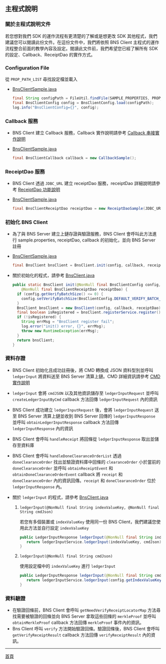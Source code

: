 ## 主程式說明

### 關於主程式說明文件

若您想對我們 SDK 的運作流程有更清楚的了解或是想更改 SDK 其他程式，我們建議您可以閱讀此份文件。在這份文件中，我們將依照 BNS Client 主程式的運作流程整合前面的教學內容及設定。閱讀此文件前，我們希望您已經了解所有 SDK 的設定、Callback、ReceiptDao 的實作方式。

### Configuration File

從 `PROP_PATH_LIST` 尋找設定檔並載入

- [BnsClientSample.java](../src/main/java/com/itrustmachines/sample/BnsClientSample.java)
  
  ```java
  final String configPath = FileUtil.findFile(SAMPLE_PROPERTIES, PROP_PATH_LIST);
  final BnsClientConfig config = BnsClientConfig.load(configPath);
  log.info("BnsClientConfig={}", config);
  ```

### Callback 服務

- BNS Client 建立 Callback 服務，Callback 實作說明請參考 [Callback 串接實作說明](./callback_zh.md)

- [BnsClientSample.java](../src/main/java/com/itrustmachines/sample/BnsClientSample.java)

  ```java
  final BnsClientCallback callback = new CallbackSample();
  ```

### ReceiptDao 服務

- BNS Client 透過 `JDBC_URL` 建立 receiptDao 服務，receiptDao 詳細說明請參考 [ReceiptDao 功能說明](./receiptDao_zh.md)

- [BnsClientSample.java](../src/main/java/com/itrustmachines/sample/BnsClientSample.java)

  ```java
  final BnsClientReceiptDao receiptDao = new ReceiptDaoSample(JDBC_URL);
  ```

### 初始化 BNS Client

- 為了與 BNS Server 建立上鏈存證與驗證服務，BNS Client 會呼叫此方法進行 sample.properties, receiptDao, callback 的初始化，並向 BNS Server 註冊

- [BnsClientSample.java](../src/main/java/com/itrustmachines/sample/BnsClientSample.java)

  ```java
  final BnsClient bnsClient = BnsClient.init(config, callback, receiptDao);
  ```

- 關於初始化的程式，請參考 [BnsClient.java](../../bns-client/src/main/java/com/itrustmachines/client/BnsClient.java)

  ```java
  public static BnsClient init(@NonNull final BnsClientConfig config, @NonNull final BnsClientCallback callback,
      @NonNull final BnsClientReceiptDao receiptDao) {
    if (config.getVerifyBatchSize() <= 0) {
      config.setVerifyBatchSize(BnsClientConfig.DEFAULT_VERIFY_BATCH_SIZE);
    }
    BnsClient bnsClient = new BnsClient(config, callback, receiptDao);
    final boolean isRegistered = bnsClient.registerService.register();
    if (!isRegistered) {
      String errMsg = "BnsClient register fail";
      log.error("init() error, {}", errMsg);
      throw new RuntimeException(errMsg);
    }
    return bnsClient;
  }
  ```

### 資料存證

- BNS Client 初始化且成功註冊後，將 CMD 轉換成 JSON 資料型別並呼叫 `ledgerInput` 將資料送至 BNS Server 清算上鏈。CMD 詳細資訊請參考 [CMD實作說明](./cmd_zh.md)

- `ledgerInput` 會將 `cmdJSON` 以及其他資訊儲存至 `ledgerInputRequest` 並呼叫 `createLedgerInputByCmd` callback 方法回傳 `ledgerInputRequest` 內的資訊

- BNS Client 成功建立 `ledgerInputRequest` 後，會將 `ledgerInputRequest` 送至 BNS Server 清算上鏈並收到 BNS Server 回傳的 `ledgerInputResponse` 並呼叫 `obtainLedgerInputResponse` callback 方法回傳 `ledgerInputResponse` 內的資訊

- BNS Client 會呼叫 `handleReceipt` 將回條從 `ledgerInputResponse` 取出並儲存至資料庫

- BNS Client 會呼叫 `handleDoneClearanceOrderList` 透過 `doneClearanceOrder` 找出並驗證資料庫中回條的 `clearanceOrder` 小於當前的 `doneClearanceOrder` 並呼叫 `obtainReceiptEvent` 和  `obtainDoneClearanceOrderEvent` callback 將 `receipt` 和 `doneClearanceOrder` 內的資訊回傳。`receipt` 和 `doneClearanceOrder` 位於 `ledgerInputResponse` 內。
  
- 關於 `ledgerInput` 的程式，請參考 [BnsClient.java](../../bns-client/src/main/java/com/itrustmachines/client/BnsClient.java)

  1. `ledgerInput(@NonNull final String indexValueKey, @NonNull final String cmdJson)`

     若您有多個裝置或 `indexValueKey` 使用同一份 BNS Client，我們建議您使用此方法並自行設定 `indexValueKey`

     ```java
     public LedgerInputResponse ledgerInput(@NonNull final String indexValueKey, @NonNull final String cmdJson) {
        return ledgerInputService.ledgerInput(indexValueKey, cmdJson);
     }
     ```
  
  2. `ledgerInput(@NonNull final String cmdJson)`

      使用設定檔中的 `indexValueKey` 進行 `ledgerInput`

     ```java
     public LedgerInputResponse ledgerInput(@NonNull final String cmdJson) {
        return ledgerInputService.ledgerInput(config.getIndexValueKey(), cmdJson);
     }
     ```

### 資料驗證

- 在驗證回條前，BNS Client 會呼叫 `getNeedVerifyReceiptLocatorMap` 方法尋找需要被驗證的回條並向 BNS Server 拿取這些回條的 `merkleProof` 並呼叫 `obtainMerkleProof` callback 方法回傳 `merkleProof` 事件內的資訊。
- Bns Client 呼叫 `verify` 方法開始驗證回條。驗證回條後，BNS Client 會呼叫 `getVerifyReceiptResult` callback 方法回傳 `verifyReceiptResult` 內的資訊。

----

[首頁](../README_ZH.md)
